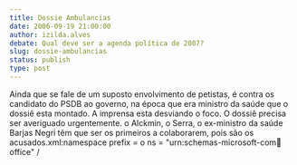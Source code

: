 ```yaml
---
title: Dossie Ambulancias
date: 2006-09-19 21:00:00
author: izilda.alves
debate: Qual deve ser a agenda política de 2007?
slug: dossie-ambulancias
status: publish 
type: post
---
```


Ainda que se fale de um suposto envolvimento de petistas, é contra os candidato do PSDB ao governo, na época que era ministro da saúde que o dossiê esta montado. A imprensa esta desviando o foco. O dossiê precisa ser averiguado urgentemente. o Alckmin, o Serra, o ex-ministro da saúde Barjas Negri têm que ser os primeiros a colaborarem, pois são os acusados.xml:namespace prefix = o ns = "urn:schemas-microsoft-com:office:office" /


 


